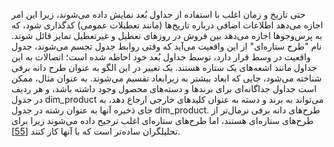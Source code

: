 حتی تاریخ و زمان اغلب با استفاده از جداول بُعد نمایش داده می‌شوند، زیرا این امر اجازه می‌دهد اطلاعات اضافی
درباره تاریخ‌ها (مانند تعطیلات عمومی) کدگذاری شود، که به پرس‌وجوها اجازه می‌دهد بین
فروش در روزهای تعطیل و غیرتعطیل تمایز قائل شوند. نام "طرح ستاره‌ای" از این واقعیت می‌آید که وقتی روابط جدول تجسم می‌شوند،
جدول واقعیت در وسط قرار دارد، توسط جداول بُعد خود احاطه شده است؛ اتصالات به این جداول
مانند اشعه‌های یک ستاره هستند. 
یک تغییر در این الگو به عنوان طرح دانه برفی شناخته می‌شود، جایی که ابعاد بیشتر به
زیرابعاد تقسیم می‌شوند. به عنوان مثال، ممکن است جداول جداگانه‌ای برای برندها و
دسته‌های محصول وجود داشته باشد، و هر ردیف در جدول dim_product می‌تواند به برند و دسته
به عنوان کلیدهای خارجی ارجاع دهد، به جای ذخیره آنها به عنوان رشته در جدول dim_product. طرح‌های دانه برفی
نرمال‌تر از طرح‌های ستاره‌ای هستند، اما طرح‌های ستاره‌ای اغلب ترجیح داده می‌شوند زیرا
برای تحلیلگران ساده‌تر است که با آنها کار کنند
[[55](ch03.html#Kimball2013tb_ch3)].